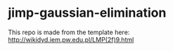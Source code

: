 # jimp-gaussian-elimination

This repo is made from the template here: http://wikidyd.iem.pw.edu.pl/LMP(2f)9.html
